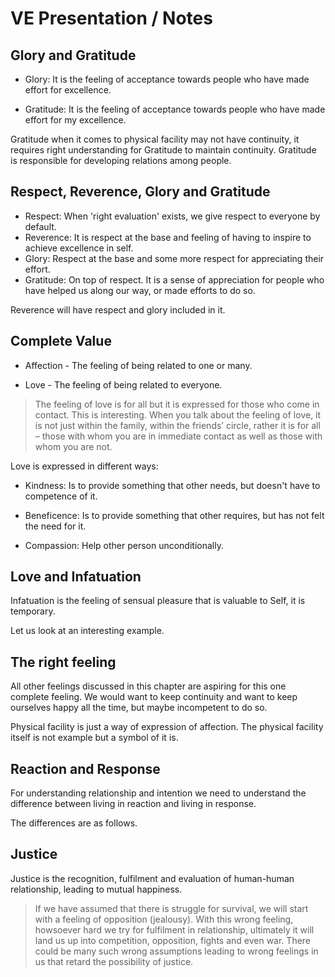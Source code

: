# VE Presentation / Notes

## Glory and Gratitude

- Glory: It is the feeling of acceptance towards people who have made
  effort for excellence.

- Gratitude: It is the feeling of acceptance towards people who have made
  effort for my excellence.

Gratitude when it comes to physical facility may not have continuity, it
requires right understanding for Gratitude to maintain continuity. Gratitude is
responsible for developing relations among people.

## Respect, Reverence, Glory and Gratitude

- Respect: When 'right evaluation' exists, we give respect to everyone by default.
- Reverence: It is respect at the base and feeling of having to inspire to
  achieve excellence in self.
- Glory: Respect at the base and some more respect for appreciating their
  effort.
- Gratitude: On top of respect. It is a sense of appreciation for people who
  have helped us along our way, or made efforts to do so.

Reverence will have respect and glory included in it.

## Complete Value

- Affection - The feeling of being related to one or many.

- Love - The feeling of being related to everyone.

> The feeling of love is for all but it is expressed for those who come in
> contact. This is interesting. When you talk about the feeling of love, it
> is not just within the family, within the friends’ circle, rather it is
> for all – those with whom you are in immediate contact as well as those
> with whom you are not.

Love is expressed in different ways:

- Kindness: Is to provide something that other needs, but doesn't have to
  competence of it.

- Beneficence: Is to provide something that other requires, but has not felt the
  need for it.

- Compassion: Help other person unconditionally.

## Love and Infatuation

Infatuation is the feeling of sensual pleasure that is valuable to Self, it is
temporary.

Let us look at an interesting example.

## The right feeling

All other feelings discussed in this chapter are aspiring for this one complete
feeling. We would want to keep continuity and want to keep ourselves happy all
the time, but maybe incompetent to do so.

Physical facility is just a way of expression of affection. The physical
facility itself is not example but a symbol of it is.

## Reaction and Response

For understanding relationship and intention we need to understand the
difference between living in reaction and living in response.

The differences are as follows.

## Justice

Justice is the recognition, fulfilment and evaluation of human-human
relationship, leading to mutual happiness.

> If we have assumed that there is struggle for survival, we will start with a
> feeling of opposition (jealousy). With this wrong feeling, howsoever hard we try
> for fulfilment in relationship, ultimately it will land us up into competition,
> opposition, fights and even war. There could be many such wrong assumptions
> leading to wrong feelings in us that retard the possibility of justice.
